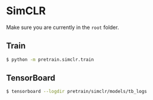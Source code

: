 # SimCLR

Make sure you are currently in the `root` folder.

## Train

```bash
$ python -m pretrain.simclr.train
```

## TensorBoard

```bash
$ tensorboard --logdir pretrain/simclr/models/tb_logs
```
